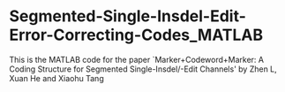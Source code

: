 # Segmented-Single-Insdel-Edit-Error-Correcting-Codes_MATLAB
This is the MATLAB code for the paper `Marker+Codeword+Marker: A Coding Structure for Segmented Single-Insdel/-Edit Channels' by Zhen L, Xuan He and Xiaohu Tang

